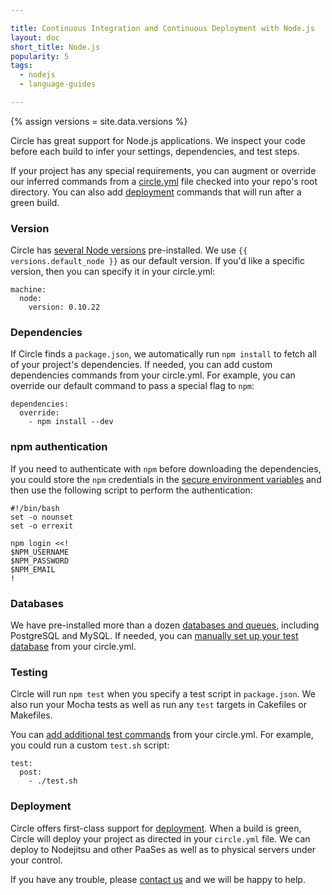 ```yaml
---

title: Continuous Integration and Continuous Deployment with Node.js
layout: doc
short_title: Node.js
popularity: 5
tags:
  - nodejs
  - language-guides

---
```

{% assign versions = site.data.versions %}

Circle has great support for Node.js applications.
We inspect your code before each build to infer your settings, dependencies, and test steps.

If your project has any special requirements, you can augment or override our
inferred commands from a [circle.yml](/docs/configuration)
file checked into your repo's root directory. You can also add [deployment](/docs/configuration#deployment)
commands that will run after a green build.

### Version

Circle has [several Node versions](/docs/environment#node-js)
pre-installed.
We use `{{ versions.default_node }}`
as our default version. If you'd like a specific version, then you can specify it in your circle.yml:

```
machine:
  node:
    version: 0.10.22
```

### Dependencies

If Circle finds a `package.json`, we automatically run `npm install` to fetch
all of your project's dependencies.
If needed, you can add custom dependencies commands from your circle.yml.
For example, you can override our default command to pass a special flag to `npm`:

```
dependencies:
  override:
    - npm install --dev
```

### npm authentication

If you need to authenticate with `npm` before downloading the
dependencies, you could store the `npm` credentials in the
[secure environment
variables](https://circleci.com/docs/environment-variables#setting-environment-variables-for-all-commands-without-adding-them-to-git)
and then use the following script to perform the authentication:

```
#!/bin/bash
set -o nounset
set -o errexit

npm login <<!
$NPM_USERNAME
$NPM_PASSWORD
$NPM_EMAIL
!
```

### Databases

We have pre-installed more than a dozen [databases and queues](/docs/environment#databases),
including PostgreSQL and MySQL. If needed, you can
[manually set up your test database](/docs/manually#dependencies) from your circle.yml.

### Testing

Circle will run `npm test` when you specify a test script in `package.json`.
We also run your Mocha tests as well as run any `test` targets in Cakefiles or Makefiles.

You can [add additional test commands](/docs/configuration#test)
from your circle.yml. For example, you could run a custom `test.sh` script:

```
test:
  post:
    - ./test.sh
```

### Deployment

Circle offers first-class support for [deployment](/docs/configuration#deployment).
When a build is green, Circle will deploy your project as directed
in your `circle.yml` file.
We can deploy to Nodejitsu and other PaaSes as well as to
physical servers under your control.

If you have any trouble, please [contact us](mailto:sayhi@circleci.com)
and we will be happy to help.
